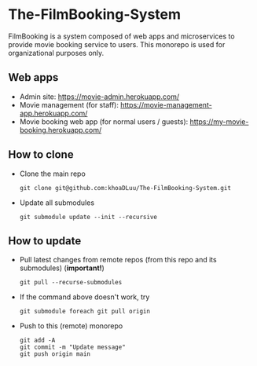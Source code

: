 # The-FilmBooking-System
FilmBooking is a system composed of web apps and microservices to provide movie booking service to users.
This monorepo is used for organizational purposes only.

## Web apps
* Admin site: https://movie-admin.herokuapp.com/
* Movie management (for staff): https://movie-management-app.herokuapp.com/
* Movie booking web app (for normal users / guests): https://my-movie-booking.herokuapp.com/

## How to clone
* Clone the main repo
  ```
  git clone git@github.com:khoaDLuu/The-FilmBooking-System.git
  ```
* Update all submodules
  ```
  git submodule update --init --recursive
  ```

## How to update
* Pull latest changes from remote repos (from this repo and its submodules) (**important!**)
  ```
  git pull --recurse-submodules
  ```
* If the command above doesn't work, try
  ```
  git submodule foreach git pull origin
  ```
* Push to this (remote) monorepo
  ```
  git add -A
  git commit -m "Update message"
  git push origin main
  ```
